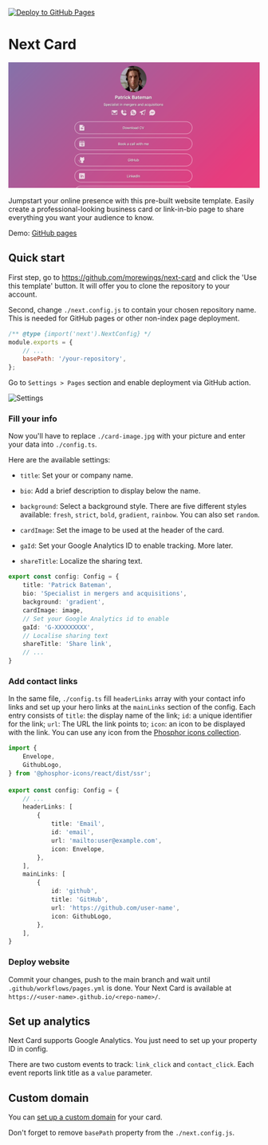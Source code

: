 [![Deploy to GitHub Pages](https://github.com/morewings/next-card/actions/workflows/pages.yml/badge.svg)](https://github.com/morewings/next-card/actions/workflows/pages.yml)

# Next Card

[![next card](./repo-logo.png)](#)

Jumpstart your online presence with this pre-built website template. Easily create a professional-looking business card or link-in-bio page to share everything you want your audience to know.

Demo: [GitHub pages](https://morewings.github.io/next-card/)

## Quick start

First step, go to https://github.com/morewings/next-card and click the 'Use this template' button. It will offer you to clone the repository to your account.

Second, change `./next.config.js` to contain your chosen repository name. This is needed for GitHub pages or other non-index page deployment.

```js
/** @type {import('next').NextConfig} */
module.exports = {
    // ...
    basePath: '/your-repository',
};
```

Go to `Settings > Pages` section and enable deployment via GitHub action.

![Settings](https://dev-to-uploads.s3.amazonaws.com/uploads/articles/agsm36v13ebg1j13b5ee.png)

### Fill your info 

Now you'll have to replace `./card-image.jpg` with your picture and enter your data into `./config.ts`.

Here are the available settings:

- `title`: Set your or company name.  

- `bio`: Add a brief description to display below the name.  

- `background`: Select a background style.  There are five different styles available: `fresh`, `strict`, `bold`, `gradient`, `rainbow`. You can also set `random`.

- `cardImage`: Set the image to be used at the header of the card.  

- `gaId`: Set your Google Analytics ID to enable tracking. More later.

- `shareTitle`: Localize the sharing text. 

```ts
export const config: Config = {
    title: 'Patrick Bateman',
    bio: 'Specialist in mergers and acquisitions',
    background: 'gradient',
    cardImage: image,
    // Set your Google Analytics id to enable
    gaId: 'G-XXXXXXXXX',
    // Localise sharing text
    shareTitle: 'Share link',
    // ...
}
```

### Add contact links

In the same file, `./config.ts` fill `headerLinks` array with your contact info links and set up your hero links at the `mainLinks` section of the config.
Each entry consists of `title`: the display name of the link; `id`: a unique identifier for the link; `url`: The URL the link points to; `icon`: an icon to be displayed with the link. You can use any icon from the [Phosphor icons collection](https://phosphoricons.com/).

```ts
import {
    Envelope,
    GithubLogo,
} from '@phosphor-icons/react/dist/ssr';

export const config: Config = {
    // ...
    headerLinks: [
        {
            title: 'Email',
            id: 'email',
            url: 'mailto:user@example.com',
            icon: Envelope,
        },
    ],
    mainLinks: [
        {
            id: 'github',
            title: 'GitHub',
            url: 'https://github.com/user-name',
            icon: GithubLogo,
        },
    ],
}
```

### Deploy website

Commit your changes, push to the main branch and wait until `.github/workflows/pages.yml` is done. Your Next Card is available at `https://<user-name>.github.io/<repo-name>/`. 

## Set up analytics

Next Card supports Google Analytics. You just need to set up your property ID in config. 

There are two custom events to track: `link_click` and `contact_click`. Each event reports link title as a `value` parameter.

## Custom domain

You can [set up a custom domain](https://docs.github.com/en/pages/configuring-a-custom-domain-for-your-github-pages-site) for your card.

Don't forget to remove `basePath` property from the `./next.config.js`.



